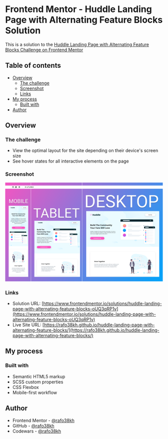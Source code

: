 # Frontend Mentor - Huddle Landing Page with Alternating Feature Blocks Solution

This is a solution to the [Huddle Landing Page with Alternating Feature Blocks Challenge on Frontend Mentor](https://www.frontendmentor.io/challenges/huddle-landing-page-with-alternating-feature-blocks-5ca5f5981e82137ec91a5100)

## Table of contents

- [Overview](#overview)
  - [The challenge](#the-challenge)
  - [Screenshot](#screenshot)
  - [Links](#links)
- [My process](#my-process)
  - [Built with](#built-with)
- [Author](#author)

## Overview

### The challenge

- View the optimal layout for the site depending on their device's screen size
- See hover states for all interactive elements on the page

### Screenshot

![screenshot](./images/screenshot.png)

### Links

- Solution URL: [https://www.frontendmentor.io/solutions/huddle-landing-page-with-alternating-feature-blocks-oUQ3qRP1v](https://www.frontendmentor.io/solutions/huddle-landing-page-with-alternating-feature-blocks-oUQ3qRP1v)
- Live Site URL: [https://rafo38kh.github.io/huddle-landing-page-with-alternating-feature-blocks/](https://rafo38kh.github.io/huddle-landing-page-with-alternating-feature-blocks/)

## My process

### Built with

- Semantic HTML5 markup
- SCSS custom properties
- CSS Flexbox
- Mobile-first workflow

## Author

- Frontend Mentor - [@rafo38kh](https://www.frontendmentor.io/profile/rafo38kh)
- GitHub - [@rafo38kh](https://github.com/rafo38kh)
- Codewars - [@rafo38kh](https://www.codewars.com/users/rafo38kh)

